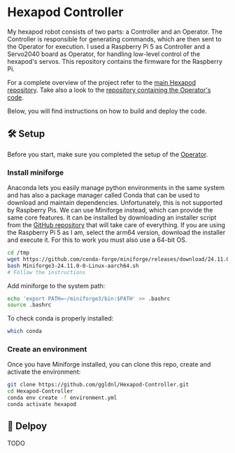 # Hexapod Controller

My hexapod robot consists of two parts: a Controller and an Operator. The Controller is responsible for generating commands, which are then sent to the Operator for execution. I used a Raspberry Pi 5 as Controller  and a Servo2040 board as Operator, for handling low-level control of the hexapod's servos.
This repository contains the firmware for the Raspberry Pi.

For a complete overview of the project refer to the [main Hexapod repository](https://github.com/ggldnl/Hexapod.git). Take also a look to the [repository containing the Operator's code](https://github.com/ggldnl/Hexapod-Operator.git). 

Below, you will find instructions on how to build and deploy the code.

## 🛠️ Setup

Before you start, make sure you completed the setup of the [Operator](https://github.com/ggldnl/Hexapod-Operator.git).

### Install miniforge

Anaconda lets you easily manage python environments in the same system and has also a package manager called Conda that can be used to download and maintain dependencies.
Unfortunately, this is not supported by Raspberry Pis. We can use Miniforge instead, which can provide the same core features. It can be installed by downloading an installer script from the [GitHub repository](https://github.com/conda-forge/miniforge) that will take care of everything. If you are using the Raspberry Pi 5 as I am, select the arm64 version, download the installer and execute it. For this to work you must also use a 64-bit OS. 

```bash
cd /tmp
wget https://github.com/conda-forge/miniforge/releases/download/24.11.0-0/Miniforge3-24.11.0-0-Linux-aarch64.sh
bash Miniforge3-24.11.0-0-Linux-aarch64.sh
# Follow the instructions
```

Add miniforge to the system path:
```bash
echo 'export PATH=~/miniforge3/bin:$PATH' >> .bashrc
source .bashrc
```

To check conda is properly installed:

```bash
which conda
```

### Create an environment

Once you have Miniforge installed, you can clone this repo, create and activate the environment:

```bash
git clone https://github.com/ggldnl/Hexapod-Controller.git
cd Hexapod-Controller
conda env create -f environment.yml
conda activate hexapod
```

## 🚀 Delpoy

TODO
